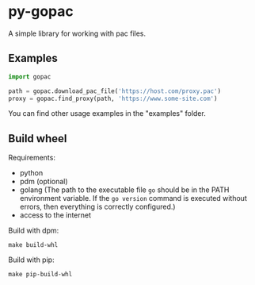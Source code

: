 py-gopac
========

A simple library for working with pac files.

## Examples

```python
import gopac

path = gopac.download_pac_file('https://host.com/proxy.pac')
proxy = gopac.find_proxy(path, 'https://www.some-site.com')
```

You can find other usage examples in the "examples" folder.

## Build wheel

Requirements:

- python
- pdm (optional)
- golang (The path to the executable file `go` should be in the PATH environment variable.
  If the `go version` command is executed without errors, then everything is correctly configured.)
- access to the internet

Build with dpm:

```
make build-whl
```

Build with pip:

```
make pip-build-whl
```
